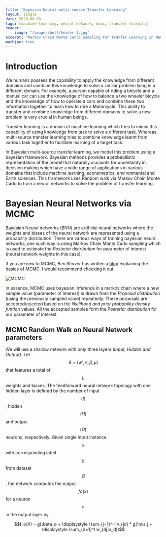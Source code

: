 ```yaml
---
title: "Bayesian Neural multi-source Transfer Learning"
layout: single
date: 2020-08-08
tags: [machine learning, neural network, mcmc, transfer learning]
header:
    image: "/images/bntl/header-1.jpg"
excerpt: "Markov Chain Monte Carlo Sampling for Tranfer Learning in Neural Networks"
mathjax: true
---
```


# Introduction

We humans possess the capability to apply the knowledge from different domains and combine this knowledge to solve a similar problem lying in a different domain. For example, a person capable of riding a bicycle and a manual car can use the knowledge of how to balance a two wheeler bicycle and the knowledge of how to operate a cars and combine these two information together to learn how to ride a Motorcycle. This ability to transfer and combine knowledge from different domains to solve a new problem is very crucial in human beings.

Transfer learning is a domain of machine learning which tries to mimic this capability of using knowledge from task to solve a different task. Whereas, multi-source transfer learning tries to combine knowledge learnt from various task together to facilitate learning of a target task.

In Bayesian multi-source transfer learning, we model this problem using a bayesian framework. Bayesian methods provides a probabilistic representation of the model that naturally accounts for uncertainty in decision making which have a wide range of applications in various domains that include machine learning, econometrics, environmental and Earth sciences. This framework uses Random walk via Markov Chain Monte Carlo to train a neural networks to solve the problem of transfer learning.

# Bayesian Neural Networks via MCMC

Bayesian Neural networks (BNN) are artificial neural networks where the weights and biases of the neural network are represented using a probability distribution. There are various ways of training bayesian neural networks, one such way is using Markov Chain Monte Carlo sampling which is used to estimate the *Posterior distribution* for parameter of interest (neural network weights in this case).

If you are new to MCMC, *Ben Shaver* has written a [blog](https://towardsdatascience.com/a-zero-math-introduction-to-markov-chain-monte-carlo-methods-dcba889e0c50) explaining the basics of MCMC. I would recommend checking it out.

<img src="https://www.researchgate.net/profile/Seung_Seop_Jin/publication/334001505/figure/fig1/AS:773761095696384@1561490429013/Illustration-of-Markov-Chain-Monte-Carlo-method.ppm" alt="MCMC">

In essence, MCMC uses bayesian inference in a markov chain where a new sample value (parameter of interest) is drawn from the *Proposal distribution* (using the previously sampled value) repeatedly. These porposals are accepted/rejected based on the *likelihood and prior probability density funtion* values. All the accepted samples form the *Posterior distribution* for our parameter of interest.

## MCMC Random Walk on Neural Network parameters

We will use a shallow network with only three layers *(Input, Hidden and Output)*. Let $$θ = (w' , v, β, µ)$$ that features a total of $$L$$ weights and biases. The feedforward neural network topology with one hidden layer is defined by the number of input $$(I)$$ , hidden $$(H)$$ and output $$(O)$$ neurons, respectively. Given single input instance $$x$$ with corresponding label $$y$$ from dataset $$Ω$$, the network computes the output $$fo(x)$$ for a neuron $$o$$ in the output layer by

$$f_o(X) = g(\beta_o + \displaystyle \sum_{j=1}^H v_{jo} * g(\mu_j + \displaystyle \sum_{d=1}^I w_{dj}x_d))$$









<!-- # H1

## H2

Here's some text

Here's some *italics*

Here's some **bold** text

Here's an image:

<img src="{{ site.baseurl }}/images/neuroevolution/linsep.jpg" alt="waterfront">

Here's another image using Kramdown:
![alt]({{ site.url }}{{ site.baseurl }}/images/neuroevolution/linsep.jpg)


Here's some math
$$z=x+y$$ 

inline: $$z=x+y$$ -->
